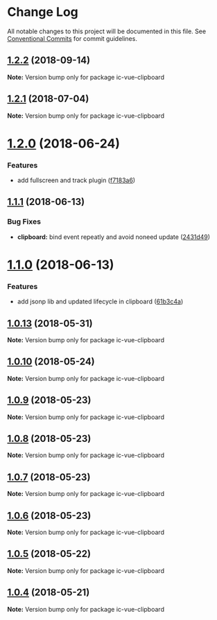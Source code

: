 # Change Log

All notable changes to this project will be documented in this file.
See [Conventional Commits](https://conventionalcommits.org) for commit guidelines.

<a name="1.2.2"></a>
## [1.2.2](https://github.com/xxxxxMiss/ic-utils/tree/master/packages/clipboard/compare/ic-vue-clipboard@1.2.1...ic-vue-clipboard@1.2.2) (2018-09-14)




**Note:** Version bump only for package ic-vue-clipboard

<a name="1.2.1"></a>
## [1.2.1](https://github.com/xxxxxMiss/ic-utils/tree/master/packages/clipboard/compare/ic-vue-clipboard@1.2.0...ic-vue-clipboard@1.2.1) (2018-07-04)




**Note:** Version bump only for package ic-vue-clipboard

<a name="1.2.0"></a>
# [1.2.0](https://github.com/xxxxxMiss/ic-utils/tree/master/packages/clipboard/compare/ic-vue-clipboard@1.1.1...ic-vue-clipboard@1.2.0) (2018-06-24)


### Features

* add fullscreen and track plugin ([f7183a6](https://github.com/xxxxxMiss/ic-utils/tree/master/packages/clipboard/commit/f7183a6))




<a name="1.1.1"></a>
## [1.1.1](https://github.com/xxxxxMiss/ic-utils/tree/master/packages/clipboard/compare/ic-vue-clipboard@1.1.0...ic-vue-clipboard@1.1.1) (2018-06-13)


### Bug Fixes

* **clipboard:** bind event repeatly and avoid noneed update ([2431d49](https://github.com/xxxxxMiss/ic-utils/tree/master/packages/clipboard/commit/2431d49))




<a name="1.1.0"></a>
# [1.1.0](https://github.com/xxxxxMiss/ic-utils/tree/master/packages/clipboard/compare/ic-vue-clipboard@1.0.13...ic-vue-clipboard@1.1.0) (2018-06-13)


### Features

* add jsonp lib and updated lifecycle in clipboard ([61b3c4a](https://github.com/xxxxxMiss/ic-utils/tree/master/packages/clipboard/commit/61b3c4a))




<a name="1.0.13"></a>
## [1.0.13](https://github.com/xxxxxMiss/ic-utils/tree/master/packages/clipboard/compare/ic-vue-clipboard@1.0.12...ic-vue-clipboard@1.0.13) (2018-05-31)




**Note:** Version bump only for package ic-vue-clipboard

<a name="1.0.10"></a>
## [1.0.10](https://github.com/xxxxxMiss/ic-utils/tree/master/packages/clipboard/compare/ic-vue-clipboard@1.0.9...ic-vue-clipboard@1.0.10) (2018-05-24)




**Note:** Version bump only for package ic-vue-clipboard

<a name="1.0.9"></a>
## [1.0.9](https://github.com/xxxxxMiss/ic-utils/tree/master/packages/clipboard/compare/ic-vue-clipboard@1.0.8...ic-vue-clipboard@1.0.9) (2018-05-23)




**Note:** Version bump only for package ic-vue-clipboard

<a name="1.0.8"></a>
## [1.0.8](https://github.com/xxxxxMiss/ic-utils/tree/master/packages/clipboard/compare/ic-vue-clipboard@1.0.7...ic-vue-clipboard@1.0.8) (2018-05-23)




**Note:** Version bump only for package ic-vue-clipboard

<a name="1.0.7"></a>
## [1.0.7](https://github.com/xxxxxMiss/ic-utils/tree/master/packages/clipboard/compare/ic-vue-clipboard@1.0.6...ic-vue-clipboard@1.0.7) (2018-05-23)




**Note:** Version bump only for package ic-vue-clipboard

<a name="1.0.6"></a>
## [1.0.6](https://github.com/xxxxxMiss/ic-utils/tree/master/packages/clipboard/compare/ic-vue-clipboard@1.0.5...ic-vue-clipboard@1.0.6) (2018-05-23)




**Note:** Version bump only for package ic-vue-clipboard

<a name="1.0.5"></a>
## [1.0.5](https://github.com/xxxxxMiss/ic-utils/tree/master/packages/clipboard/compare/ic-vue-clipboard@1.0.4...ic-vue-clipboard@1.0.5) (2018-05-22)




**Note:** Version bump only for package ic-vue-clipboard

<a name="1.0.4"></a>
## [1.0.4](https://github.com/xxxxxMiss/ic-utils/tree/master/packages/clipboard/compare/ic-vue-clipboard@1.0.3...ic-vue-clipboard@1.0.4) (2018-05-21)




**Note:** Version bump only for package ic-vue-clipboard
